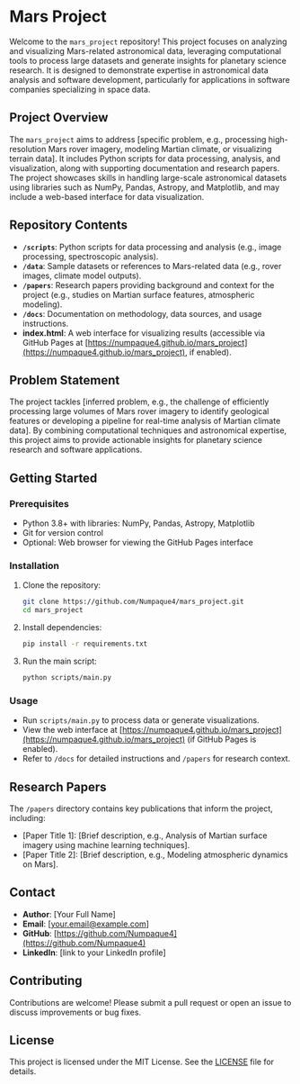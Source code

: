 # Mars Project

Welcome to the `mars_project` repository! This project focuses on analyzing and visualizing Mars-related astronomical data, leveraging computational tools to process large datasets and generate insights for planetary science research. It is designed to demonstrate expertise in astronomical data analysis and software development, particularly for applications in software companies specializing in space data.

## Project Overview
The `mars_project` aims to address [specific problem, e.g., processing high-resolution Mars rover imagery, modeling Martian climate, or visualizing terrain data]. It includes Python scripts for data processing, analysis, and visualization, along with supporting documentation and research papers. The project showcases skills in handling large-scale astronomical datasets using libraries such as NumPy, Pandas, Astropy, and Matplotlib, and may include a web-based interface for data visualization.

## Repository Contents
- **`/scripts`**: Python scripts for data processing and analysis (e.g., image processing, spectroscopic analysis).
- **`/data`**: Sample datasets or references to Mars-related data (e.g., rover images, climate model outputs).
- **`/papers`**: Research papers providing background and context for the project (e.g., studies on Martian surface features, atmospheric modeling).
- **`/docs`**: Documentation on methodology, data sources, and usage instructions.
- **index.html**: A web interface for visualizing results (accessible via GitHub Pages at [https://numpaque4.github.io/mars_project](https://numpaque4.github.io/mars_project), if enabled).

## Problem Statement
The project tackles [inferred problem, e.g., the challenge of efficiently processing large volumes of Mars rover imagery to identify geological features or developing a pipeline for real-time analysis of Martian climate data]. By combining computational techniques and astronomical expertise, this project aims to provide actionable insights for planetary science research and software applications.

## Getting Started
### Prerequisites
- Python 3.8+ with libraries: NumPy, Pandas, Astropy, Matplotlib
- Git for version control
- Optional: Web browser for viewing the GitHub Pages interface

### Installation
1. Clone the repository:
   ```bash
   git clone https://github.com/Numpaque4/mars_project.git
   cd mars_project
   ```
2. Install dependencies:
   ```bash
   pip install -r requirements.txt
   ```
3. Run the main script:
   ```bash
   python scripts/main.py
   ```

### Usage
- Run `scripts/main.py` to process data or generate visualizations.
- View the web interface at [https://numpaque4.github.io/mars_project](https://numpaque4.github.io/mars_project) (if GitHub Pages is enabled).
- Refer to `/docs` for detailed instructions and `/papers` for research context.

## Research Papers
The `/papers` directory contains key publications that inform the project, including:
- [Paper Title 1]: [Brief description, e.g., Analysis of Martian surface imagery using machine learning techniques].
- [Paper Title 2]: [Brief description, e.g., Modeling atmospheric dynamics on Mars].

## Contact
- **Author**: [Your Full Name]
- **Email**: [your.email@example.com]
- **GitHub**: [https://github.com/Numpaque4](https://github.com/Numpaque4)
- **LinkedIn**: [link to your LinkedIn profile]

## Contributing
Contributions are welcome! Please submit a pull request or open an issue to discuss improvements or bug fixes.

## License
This project is licensed under the MIT License. See the [LICENSE](LICENSE) file for details.